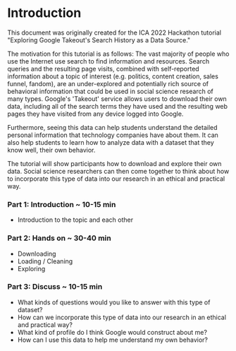 # Introduction

This document was originally created for the ICA 2022 Hackathon tutorial "Exploring Google 
Takeout's Search History as a Data Source." 

The motivation for this tutorial is as follows: The vast majority of people who use the Internet 
use search to find information and resources. Search queries and the resulting page visits, 
combined with self-reported information about a topic of interest (e.g. politics, content creation, 
sales funnel, fandom), are an under-explored and potentially rich source of behavioral information 
that could be used in social science research of many types. Google's 'Takeout' service allows users 
to download their own data, including all of the search terms they have used and the resulting 
web pages they have visited from any device logged into Google.

Furthermore, seeing this data can help students understand the detailed personal information
that technology companies have about them. It can also help students to learn how to analyze
data with a dataset that they know well, their own behavior. 

The tutorial will show participants how to download and explore their own data.
Social science researchers can then come together 
to think about how to incorporate this type of data into our research in an ethical 
and practical way. 

### Part 1: Introduction ~ 10-15 min

- Introduction to the topic and each other

### Part 2: Hands on ~ 30-40 min

- Downloading 
- Loading / Cleaning 
- Exploring 

### Part 3: Discuss ~ 10-15 min

- What kinds of questions would you like to answer with this type of dataset?
- How can we incorporate this type of data into our research in an ethical and practical way?
- What kind of profile do I think Google would construct about me?
- How can I use this data to help me understand my own behavior?
